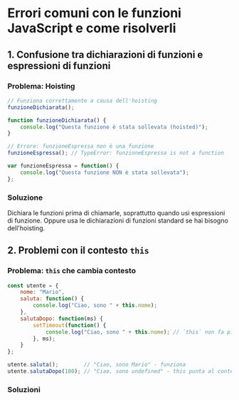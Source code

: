 # Errori comuni con le funzioni JavaScript e come risolverli

## 1. Confusione tra dichiarazioni di funzioni e espressioni di funzioni

### Problema: Hoisting

```javascript
// Funziona correttamente a causa dell'hoisting
funzioneDichiarata();

function funzioneDichiarata() {
    console.log("Questa funzione è stata sollevata (hoisted)");
}

// Errore: funzioneEspressa non è una funzione
funzioneEspressa(); // TypeError: funzioneEspressa is not a function

var funzioneEspressa = function() {
    console.log("Questa funzione NON è stata sollevata");
};
```

### Soluzione
Dichiara le funzioni prima di chiamarle, soprattutto quando usi espressioni di funzione. Oppure usa le dichiarazioni di funzioni standard se hai bisogno dell'hoisting.

## 2. Problemi con il contesto `this`

### Problema: `this` che cambia contesto

```javascript
const utente = {
    nome: "Mario",
    saluta: function() {
        console.log("Ciao, sono " + this.nome);
    },
    salutaDopo: function(ms) {
        setTimeout(function() {
            console.log("Ciao, sono " + this.nome); // `this` non fa più riferimento a utente
        }, ms);
    }
};

utente.saluta();        // "Ciao, sono Mario" - funziona
utente.salutaDopo(100); // "Ciao, sono undefined" - this punta al contesto globale
```

### Soluzioni